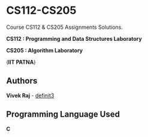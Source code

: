 # CS112-CS205
Course CS112 &amp; CS205 Assignments Solutions.

**CS112 : Programming and Data Structures Laboratory**

**CS205 : Algorithm Laboratory**

(**IIT PATNA**)


## Authors

**Vivek Raj** - [definit3](https://github.com/definit3)

## Programming Language Used
**C**
